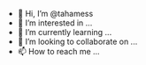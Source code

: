 - 👋 Hi, I’m @tahamess
- 👀 I’m interested in ...
- 🌱 I’m currently learning ...
- 💞️ I’m looking to collaborate on ...
- 📫 How to reach me ...

<!---
tahamess/tahamess is a ✨ special ✨ repository because its `README.md` (this file) appears on your GitHub profile.
You can click the Preview link to take a look at your changes.
--->
